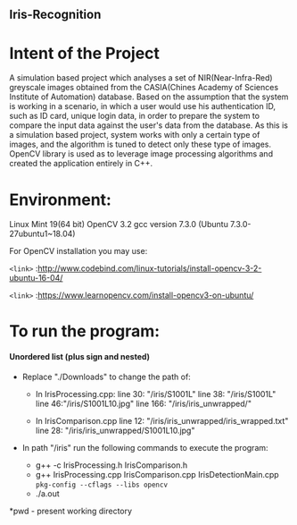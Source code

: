 ## Iris-Recognition

# Intent of the Project
A simulation based project which analyses a set of NIR(Near-Infra-Red) greyscale images obtained from the CASIA(Chines Academy of Sciences Institute of Automation) database. Based on the assumption that the system is working in a scenario, in which a user would use his authentication ID, such as ID card, unique login data, in order to prepare the system to compare the input data against the user's data from the database. 
As this is a simulation based project, system works with only a certain type of images, and the algorithm is tuned to detect only these type of images. OpenCV library is used as to leverage image processing algorithms and created the application entirely in C++.

# Environment:
Linux Mint 19(64 bit)
OpenCV 3.2
gcc version 7.3.0 (Ubuntu 7.3.0-27ubuntu1~18.04)

For OpenCV installation you may use:

`<link>` :http://www.codebind.com/linux-tutorials/install-opencv-3-2-ubuntu-16-04/

`<link>` :https://www.learnopencv.com/install-opencv3-on-ubuntu/

# To run the program:

#### Unordered list (plus sign and nested)
+ Replace "./Downloads" to change the path of:
  + In IrisProcessing.cpp: 
    line 30: "<pwd>/iris/S1001L"
    line 38: "<pwd>/iris/S1001L"
    line 46:"<pwd>/iris/S1001L10.jpg"
    line 166: "<pwd>/iris/iris_unwrapped/"

  + In IrisComparison.cpp
    line 12: "<pwd>/iris/iris_unwrapped/iris_wrapped.txt"
    line 28: "<pwd>/iris/iris_unwrapped/S1001L10.jpg"

+ In path "<pwd>/iris" run the following commands to execute the program:
  + g++ -c IrisProcessing.h IrisComparison.h
  + g++ IrisProcessing.cpp IrisComparison.cpp IrisDetectionMain.cpp `pkg-config --cflags --libs opencv`
  + ./a.out

*pwd - present working directory
